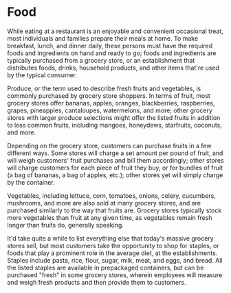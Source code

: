 # Food

While eating at a restaurant is an enjoyable and convenient occasional treat, most individuals and families prepare their meals at home. To make breakfast, lunch, and dinner daily, these persons must have the required foods and ingredients on hand and ready to go; foods and ingredients are typically purchased from a grocery store, or an establishment that distributes foods, drinks, household products, and other items that're used by the typical consumer.

Produce, or the term used to describe fresh fruits and vegetables, is commonly purchased by grocery store shoppers. In terms of fruit, most grocery stores offer bananas, apples, oranges, blackberries, raspberries, grapes, pineapples, cantaloupes, watermelons, and more; other grocery stores with larger produce selections might offer the listed fruits in addition to less common fruits, including mangoes, honeydews, starfruits, coconuts, and more.

Depending on the grocery store, customers can purchase fruits in a few different ways. Some stores will charge a set amount per pound of fruit, and will weigh customers' fruit purchases and bill them accordingly; other stores will charge customers for each piece of fruit they buy, or for bundles of fruit (a bag of bananas, a bag of apples, etc.); other stores yet will simply charge by the container.

Vegetables, including lettuce, corn, tomatoes, onions, celery, cucumbers, mushrooms, and more are also sold at many grocery stores, and are purchased similarly to the way that fruits are. Grocery stores typically stock more vegetables than fruit at any given time, as vegetables remain fresh longer than fruits do, generally speaking.

It'd take quite a while to list everything else that today's massive grocery stores sell, but most customers take the opportunity to shop for staples, or foods that play a prominent role in the average diet, at the establishments. Staples include pasta, rice, flour, sugar, milk, meat, and eggs, and bread. All the listed staples are available in prepackaged containers, but can be purchased "fresh" in some grocery stores, wherein employees will measure and weigh fresh products and then provide them to customers.
